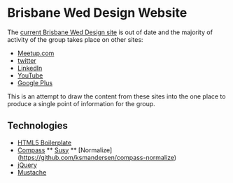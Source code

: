 # Brisbane Wed Design Website

The [current Brisbane Wed Design site](http://www.brisbanewebdesign.org/) is
out of date and the majority of activity of the group takes place on other
sites:

* [Meetup.com](http://www.meetup.com/The-Brisbane-Web-Design-Meetup-Group/)
* [twitter](https://twitter.com/bnewebdesign/)
* [LinkedIn](http://www.linkedin.com/groups?gid=1094317)
* [YouTube](http://www.youtube.com/bnewebdesign)
* [Google Plus](https://plus.google.com/u/0/communities/112136578052728572865)

This is an attempt to draw the content from these sites into the one place to
produce a single point of information for the group.

## Technologies

* [HTML5 Boilerplate](http://html5boilerplate.com)
* [Compass](http://compass-style.org/)
** [Susy](http://susy.oddbird.net/)
** [Normalize] (https://github.com/ksmandersen/compass-normalize)
* [jQuery](http://jquery.com/)
* [Mustache](http://mustache.github.io/)
